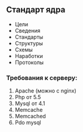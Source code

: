 ## Стандарт ядра

- Цели
- Сведения 
- Стандарты 
- Структуры 
- Схемы 
- Наработки 
- Протоколы

### Требования к серверу: 
1. Apache (можно с nginx)
2. Php от 5.5
3. Mysql от 4.1
4. Memcache
5. Memcached
6. Pdo mysql